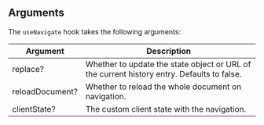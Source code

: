 ## Arguments

The `useNavigate` hook takes the following arguments:

| Argument        | Description                                                                                |
| --------------- | ------------------------------------------------------------------------------------------ |
| replace?        | Whether to update the state object or URL of the current history entry. Defaults to false. |
| reloadDocument? | Whether to reload the whole document on navigation.                                        |
| clientState?    | The custom client state with the navigation.                                               |
